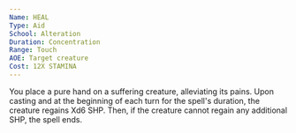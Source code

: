 ```yaml
---
Name: HEAL
Type: Aid
School: Alteration
Duration: Concentration 
Range: Touch
AOE: Target creature
Cost: 12X STAMINA
---
```

You place a pure hand on a suffering creature, alleviating its pains. Upon casting and at the beginning of each turn for the spell's duration, the creature regains Xd6 SHP. Then, if the creature cannot regain any additional SHP, the spell ends.